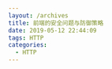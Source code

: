 ```yaml
---
layout: /archives
title: 前端的安全问题与防御策略
date: 2019-05-12 22:44:09
tags: HTTP
categories:
  - HTTP
---
```


